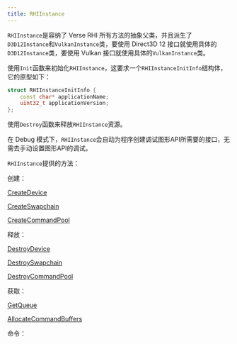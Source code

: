 ```yaml
---
title: RHIInstance
---
```


`RHIInstance`是容纳了 Verse RHI 所有方法的抽象父类，并且派生了`D3D12Instance`和`VulkanInstance`类，要使用 Direct3D 12 接口就使用具体的`D3D12Instance`类，要使用 Vulkan 接口就使用具体的`VulkanInstance`类。

使用`Init`函数来初始化`RHIInstance`，这要求一个`RHIInstanceInitInfo`结构体，它的原型如下：

```C++
struct RHIInstanceInitInfo {
    const char* applicationName;
    uint32_t applicationVersion;
};
```

使用`Destroy`函数来释放`RHIInstance`资源。

在 Debug 模式下，`RHIInstance`会自动为程序创建调试图形API所需要的接口，无需去手动设置图形API的调试。

`RHIInstance`提供的方法：

创建：

[CreateDevice](RHIDevice.md)

[CreateSwapchain](RHISwapchain.md)

[CreateCommandPool](RHICommandPool.md)

释放：

[DestroyDevice](RHIDevice.md)

[DestroySwapchain](RHISwapchain.md)

[DestroyCommandPool](RHICommandPool.md)

获取：

[GetQueue](RHIQueue.md)

[AllocateCommandBuffers](RHICommandBuffer.md)

命令：

